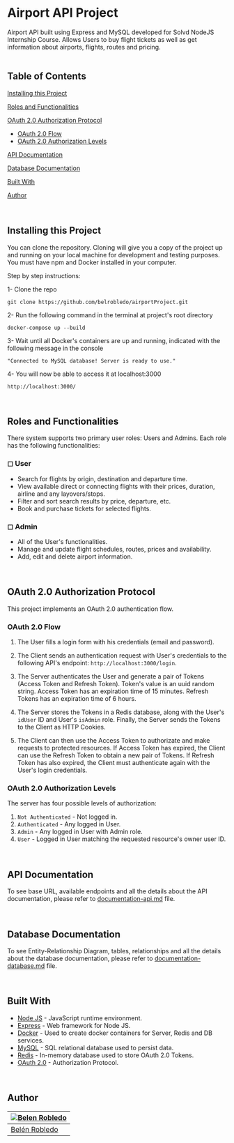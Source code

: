 # Airport API Project

Airport API built using Express and MySQL developed for Solvd NodeJS Internship Course. Allows Users to buy flight tickets as well as get information about airports, flights, routes and pricing.  
<br>

## Table of Contents
[Installing this Project](https://github.com/belrobledo/airportProject#installing-this-project)

[Roles and Functionalities](https://github.com/belrobledo/airportProject#roles-and-functionalities)

[OAuth 2.0 Authorization Protocol](https://github.com/belrobledo/airportProject#oauth-20-authorization-protocol)  
* [OAuth 2.0 Flow](https://github.com/belrobledo/airportProject#oauth-20-flow)
* [OAuth 2.0 Authorization Levels](https://github.com/belrobledo/airportProject#oauth-20-authorization-level)

[API Documentation](https://github.com/belrobledo/airportProject#api-documentation) 

[Database Documentation](https://github.com/belrobledo/airportProject#database-documentation)

[Built With](https://github.com/belrobledo/airportProject#built-with)

[Author](https://github.com/belrobledo/airportProject#author)

<br>

## Installing this Project

You can clone the repository. Cloning will give you a copy of the project up and running on
your local machine for development and testing purposes. You must have npm and Docker installed in your computer.

Step by step instructions:

1- Clone the repo

    git clone https://github.com/belrobledo/airportProject.git

2- Run the following command in the terminal at project's root directory

    docker-compose up --build

3- Wait until all Docker's containers are up and running, indicated with the following message in the console

    "Connected to MySQL database! Server is ready to use."

4- You will now be able to access it at localhost:3000

    http://localhost:3000/
<br>

## Roles and Functionalities

There system supports two primary user roles: Users and Admins. Each role has the following functionalities:

### ◻ User
- Search for flights by origin, destination and departure time.
- View available direct or connecting flights with their prices, duration, airline and any layovers/stops.
- Filter and sort search results by price, departure, etc.
- Book and purchase tickets for selected flights.

### ◻ Admin
- All of the User's functionalities.
- Manage and update flight schedules, routes, prices and availability.
- Add, edit and delete airport information.

<br>

## OAuth 2.0 Authorization Protocol

This project implements an OAuth 2.0 authentication flow.

### OAuth 2.0 Flow
1. The User fills a login form with his credentials (email and password).  

2. The Client sends an authentication request with User's credentials to the following API's endpoint: `http://localhost:3000/login`.  
3. The Server authenticates the User and generate a pair of Tokens (Access Token and Refresh Token). Token's value is an uuid random string. Access Token has an expiration time of 15 minutes. Refresh Tokens has an expiration time of 6 hours.
4. The Server stores the Tokens in a Redis database, along with the User's `idUser` ID and User's `isAdmin` role. Finally, the Server sends the Tokens to the Client as HTTP Cookies.  
5. The Client can then use the Access Token to authorizate and make requests to protected resources. If Access Token has expired, the Client can use the Refresh Token to obtain a new pair of Tokens. If Refresh Token has also expired, the Client must authenticate again with the User's login credentials. 

### OAuth 2.0 Authorization Levels
The server has four possible levels of authorization:
1. `Not Authenticated` - Not logged in.
2. `Authenticated` - Any logged in User.
3. `Admin` - Any logged in User with Admin role.
4. `User` - Logged in User matching the requested resource's owner user ID.

<br>

## API Documentation

To see base URL, available endpoints and all the details about the API documentation, please refer to [documentation-api.md](https://github.com/belrobledo/airportProject/blob/main/documentation-api.md) file.

<br>

## Database Documentation

To see Entity-Relationship Diagram, tables, relationships and all the details about the database documentation, please refer to [documentation-database.md](https://github.com/belrobledo/airportProject/blob/main/documentation-database.md) file.

<br>

## Built With

  - [Node JS](https://nodejs.org/) - JavaScript runtime environment.
  - [Express](http://expressjs.com/) - Web framework for Node JS.
  - [Docker](https://www.docker.com/) - Used to create docker containers for Server, Redis and DB services.
  - [MySQL](https://www.mysql.com/) - SQL relational database used to persist data.
  - [Redis](https://redis.io/) - In-memory database used to store OAuth 2.0 Tokens.
  - [OAuth 2.0](https://oauth.net/2/) - Authorization Protocol.

<br>

## Author
[![Belen Robledo](https://avatars.githubusercontent.com/u/106560013?v=4&s=144)](https://github.com/belrobledo)  | 
---|
[Belén Robledo ](https://github.com/belrobledo) |